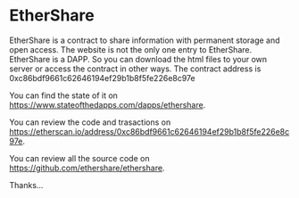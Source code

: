 # EtherShare

EtherShare is a contract to share information with permanent storage and open access.
The website is not the only one entry to EtherShare. EtherShare is a DAPP. So you can download the html files to your own server or access the contract in other ways.
The contract address is 0xc86bdf9661c62646194ef29b1b8f5fe226e8c97e

You can find the state of it on https://www.stateofthedapps.com/dapps/ethershare.

You can review the code and trasactions on https://etherscan.io/address/0xc86bdf9661c62646194ef29b1b8f5fe226e8c97e.

You can review all the source code on https://github.com/ethershare/ethershare.

Thanks...
